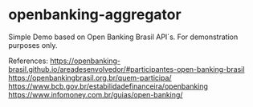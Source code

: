 # openbanking-aggregator
Simple Demo based on Open Banking Brasil API´s. For demonstration purposes only.

References: 
https://openbanking-brasil.github.io/areadesenvolvedor/#participantes-open-banking-brasil
https://openbankingbrasil.org.br/quem-participa/
https://www.bcb.gov.br/estabilidadefinanceira/openbanking
https://www.infomoney.com.br/guias/open-banking/
